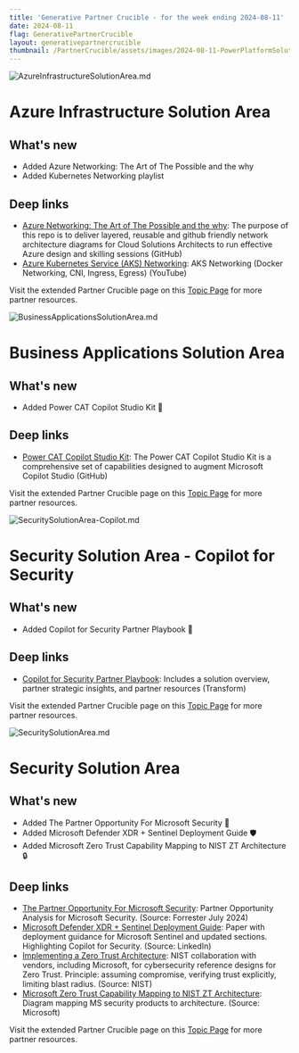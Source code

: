 ```yaml
---
title: 'Generative Partner Crucible - for the week ending 2024-08-11'
date: 2024-08-11
flag: GenerativePartnerCrucible
layout: generativepartnercrucible
thumbnail: /PartnerCrucible/assets/images/2024-08-11-PowerPlatformSolutionArea.md-image.png
---
```

![ AzureInfrastructureSolutionArea.md ]( /PartnerCrucible/assets/images/2024-08-11-AzureInfrastructureSolutionArea.md-image.png )

# Azure Infrastructure Solution Area

## What's new

- Added Azure Networking: The Art of The Possible and the why
- Added Kubernetes Networking playlist

## Deep links

- [Azure Networking: The Art of The Possible and the why](https://github.com/nehalineogi/azure-networking): The purpose of this repo is to deliver layered, reusable and github friendly network architecture diagrams for Cloud Solutions Architects to run effective Azure design and skilling sessions (GitHub)
- [Azure Kubernetes Service (AKS) Networking](https://www.youtube.com/playlist?list=PLb4hYfatvJJiIzPftv85zYFq7PXnUY2Zg): AKS Networking (Docker Networking, CNI, Ingress, Egress) (YouTube)

Visit the extended Partner Crucible page on this [Topic Page](https://lagimik.github.io/PartnerCrucible/AzureInfrastructureSolutionArea) for more partner resources.

![ BusinessApplicationsSolutionArea.md ]( /PartnerCrucible/assets/images/2024-08-11-BusinessApplicationsSolutionArea.md-image.png )


# Business Applications Solution Area

## What's new

- Added Power CAT Copilot Studio Kit 🚀

## Deep links

- [Power CAT Copilot Studio Kit](https://github.com/microsoft/Power-CAT-Copilot-Studio-Kit/blob/main/README.md): The Power CAT Copilot Studio Kit is a comprehensive set of capabilities designed to augment Microsoft Copilot Studio (GitHub)

Visit the extended Partner Crucible page on this [Topic Page](https://lagimik.github.io/PartnerCrucible/MicrosoftCopilots) for more partner resources.

![ SecuritySolutionArea-Copilot.md ]( /PartnerCrucible/assets/images/2024-08-11-SecuritySolutionArea-Copilot.md-image.png )

# Security Solution Area - Copilot for Security

## What's new

- Added Copilot for Security Partner Playbook 🚀

## Deep links

- [Copilot for Security Partner Playbook](https://aka.ms/copilotforsecurity/partnerplaybook): Includes a solution overview, partner strategic insights, and partner resources (Transform)

Visit the extended Partner Crucible page on this [Topic Page](https://lagimik.github.io/PartnerCrucible/SecuritySolutionArea-Copilot) for more partner resources.

![ SecuritySolutionArea.md ]( /PartnerCrucible/assets/images/2024-08-11-SecuritySolutionArea.md-image.png )

# Security Solution Area

## What's new

- Added The Partner Opportunity For Microsoft Security 💼
- Added Microsoft Defender XDR + Sentinel Deployment Guide 🛡️
- Added Microsoft Zero Trust Capability Mapping to NIST ZT Architecture 🔒

## Deep links

- [The Partner Opportunity For Microsoft Security](https://bcb.transform.microsoft.com/analyststudies): Partner Opportunity Analysis for Microsoft Security. (Source: Forrester July 2024)
- [Microsoft Defender XDR + Sentinel Deployment Guide](https://www.linkedin.com/posts/ray-reyes-598062125_ms-defender-xdr-sentinel-deployment-guide-activity-7226821634622414848-esb6?utm_source=share&utm_medium=member_desktop): Paper with deployment guidance for Microsoft Sentinel and updated sections. Highlighting Copilot for Security. (Source: LinkedIn)
- [Implementing a Zero Trust Architecture](https://www.nccoe.nist.gov/sites/default/files/2024-07/zta-nist-sp-1800-35-preliminary-draft-4.pdf): NIST collaboration with vendors, including Microsoft, for cybersecurity reference designs for Zero Trust. Principle: assuming compromise, verifying trust explicitly, limiting blast radius. (Source: NIST)
- [Microsoft Zero Trust Capability Mapping to NIST ZT Architecture](https://www.microsoft.com/en-us/security/blog/2024/08/06/how-microsoft-and-nist-are-collaborating-to-advance-the-zero-trust-implementation/): Diagram mapping MS security products to architecture. (Source: Microsoft)

Visit the extended Partner Crucible page on this [Topic Page](https://lagimik.github.io/PartnerCrucible/SecuritySolutionArea) for more partner resources.

